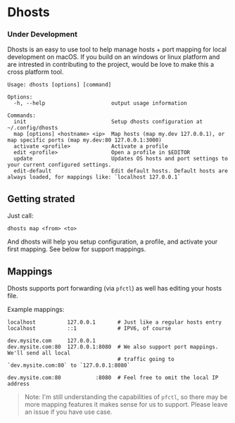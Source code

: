 # Dhosts

### Under Development

Dhosts is an easy to use tool to help manage hosts + port mapping for local development on macOS. If you build on an windows or linux platform and are intrested in contributing to the project, would be love to make this a cross platform tool.

```
Usage: dhosts [options] [command]

Options:
  -h, --help                     output usage information

Commands:
  init                           Setup dhosts configuration at ~/.config/dhosts
  map [options] <hostname> <ip>  Map hosts (map my.dev 127.0.0.1), or map specific ports (map my.dev:80 127.0.0.1:3000)
  activate <profile>             Activate a profile
  edit <profile>                 Open a profile in $EDITOR
  update                         Updates OS hosts and port settings to your current configured settings.
  edit-default                   Edit default hosts. Default hosts are always loaded, for mappings like: `localhost 127.0.0.1`
```

## Getting strated

Just call:

```
dhosts map <from> <to>
```

And dhosts will help you setup configuration, a profile, and activate your first mapping. See below for support mappings.

## Mappings

Dhosts supports port forwarding (via `pfctl`) as well has editing your hosts file.

Example mappings:

```
localhost          127.0.0.1       # Just like a regular hosts entry
localhost          ::1             # IPV6, of course

dev.mysite.com     127.0.0.1
dev.mysite.com:80  127.0.0.1:8080  # We also support port mappings. We'll send all local
                                   # traffic going to `dev.mysite.com:80` to `127.0.0.1:8080`

dev.mysite.com:80           :8080  # Feel free to omit the local IP address
```

> Note: I'm still understanding the capabilities of `pfctl`, so there may be more mapping features it makes sense for us to support. Please leave an issue if you have use case.
